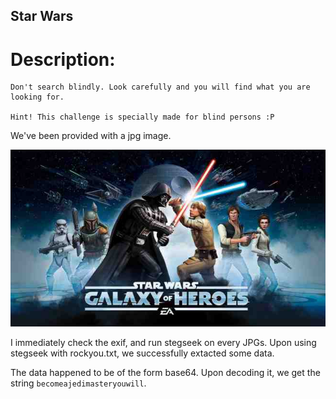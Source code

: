 ## Star Wars 


# Description:

```
Don't search blindly. Look carefully and you will find what you are looking for.

Hint! This challenge is specially made for blind persons :P
``` 

We've been provided with a jpg image. 

![Original image](images/star_wars.jpg)

I immediately check the exif, and run stegseek on every JPGs. Upon using stegseek with rockyou.txt, we successfully extacted some data.  

The data happened to be of the form base64. Upon decoding it, we get the string `becomeajedimasteryouwill`.

